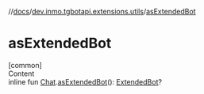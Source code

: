 //[docs](../../index.md)/[dev.inmo.tgbotapi.extensions.utils](index.md)/[asExtendedBot](as-extended-bot.md)



# asExtendedBot  
[common]  
Content  
inline fun [Chat](../dev.inmo.tgbotapi.types.chat.abstracts/-chat/index.md).[asExtendedBot](as-extended-bot.md)(): [ExtendedBot](../dev.inmo.tgbotapi.types/-extended-bot/index.md)?  



